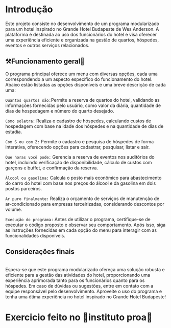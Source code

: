 <h1>Introdução</h1>
Este projeto consiste no desenvolvimento de um programa modularizado para um hotel inspirado no Grande Hotel Budapeste de Wes Anderson. A plataforma é destinada ao uso dos funcionários do hotel e visa oferecer uma experiência eficiente e organizada na gestão de quartos, hóspedes, eventos e outros serviços relacionados.<br>

<h2>⚒️Funcionamento geral🧱</h2>
O programa principal oferece um menu com diversas opções, cada uma correspondendo a um aspecto específico do funcionamento do hotel. Abaixo estão listadas as opções disponíveis e uma breve descrição de cada uma:<br>

`Quantos quartos são:`Permite a reserva de quartos do hotel, validando as informações fornecidas pelo usuário, como valor da diária, quantidade de dias de hospedagem e número do quarto desejado.<br>

`Como soletra:` Realiza o cadastro de hóspedes, calculando custos de hospedagem com base na idade dos hóspedes e na quantidade de dias de estadia.<br>

`Com S ou com Z:` Permite o cadastro e pesquisa de hóspedes de forma interativa, oferecendo opções para cadastrar, pesquisar, listar e sair.<br>

`Que horas você pode:` Gerencia a reserva de eventos nos auditórios do hotel, incluindo verificação de disponibilidade, cálculo de custos com garçons e buffet, e confirmação da reserva.<br>

`Álcool ou gasolina:` Calcula o posto mais econômico para abastecimento do carro do hotel com base nos preços do álcool e da gasolina em dois postos parceiros.<br>

`Ar puro finalmente:` Realiza o orçamento de serviços de manutenção de ar-condicionado para empresas terceirizadas, considerando descontos por volume.<br>


`Execução do programa:`
Antes de utilizar o programa, certifique-se de executar o código proposto e observar seu comportamento. Após isso, siga as instruções fornecidas em cada opção do menu para interagir com as funcionalidades disponíveis.<br>

<h2>Considerações finais</h2><br>
Espera-se que este programa modularizado ofereça uma solução robusta e eficiente para a gestão das atividades do hotel, proporcionando uma experiência aprimorada tanto para os funcionários quanto para os hóspedes. Em caso de dúvidas ou sugestões, entre em contato com a equipe responsável pelo desenvolvimento. Aproveite o uso do programa e tenha uma ótima experiência no hotel inspirado no Grande Hotel Budapeste!<br>

<h1> Exercicio feito no 💙instituto proa💙</h1>
